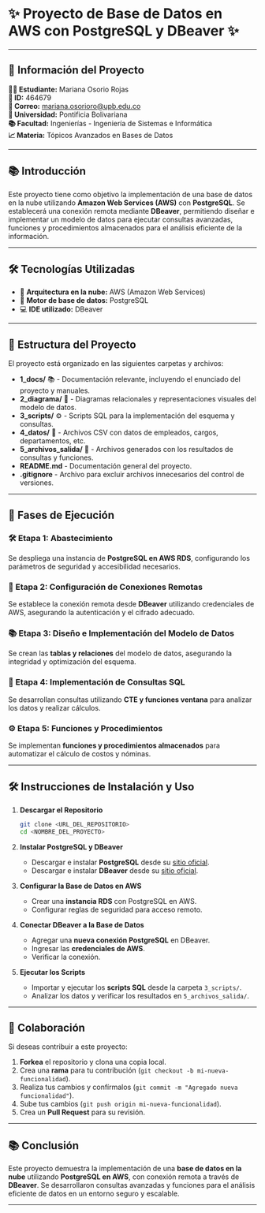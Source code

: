 # ✨ Proyecto de Base de Datos en AWS con PostgreSQL y DBeaver ✨

---
## 📄 Información del Proyecto

**👨‍🎓 Estudiante:** Mariana Osorio Rojas  
**🌟 ID:** 464679  
**📧 Correo:** mariana.osorioro@upb.edu.co  
**🏫 Universidad:** Pontificia Bolivariana  
**📚 Facultad:** Ingenierías - Ingeniería de Sistemas e Informática  
**📈 Materia:** Tópicos Avanzados en Bases de Datos  

---
## 📚 Introducción

Este proyecto tiene como objetivo la implementación de una base de datos en la nube utilizando **Amazon Web Services (AWS)** con **PostgreSQL**. Se establecerá una conexión remota mediante **DBeaver**, permitiendo diseñar e implementar un modelo de datos para ejecutar consultas avanzadas, funciones y procedimientos almacenados para el análisis eficiente de la información.

---
## 🛠️ Tecnologías Utilizadas

- 🏢 **Arquitectura en la nube:** AWS (Amazon Web Services)
- 📝 **Motor de base de datos:** PostgreSQL
- 💻 **IDE utilizado:** DBeaver

---
## 📁 Estructura del Proyecto

El proyecto está organizado en las siguientes carpetas y archivos:

- **1_docs/** 📚 - Documentación relevante, incluyendo el enunciado del proyecto y manuales.
- **2_diagrama/** 🎨 - Diagramas relacionales y representaciones visuales del modelo de datos.
- **3_scripts/** ⚙️ - Scripts SQL para la implementación del esquema y consultas.
- **4_datos/** 📂 - Archivos CSV con datos de empleados, cargos, departamentos, etc.
- **5_archivos_salida/** 📄 - Archivos generados con los resultados de consultas y funciones.
- **README.md** - Documentación general del proyecto.
- **.gitignore** - Archivo para excluir archivos innecesarios del control de versiones.

---
## 🌟 Fases de Ejecución

### 🛠️ Etapa 1: Abastecimiento
Se despliega una instancia de **PostgreSQL en AWS RDS**, configurando los parámetros de seguridad y accesibilidad necesarios.

### 🔑 Etapa 2: Configuración de Conexiones Remotas
Se establece la conexión remota desde **DBeaver** utilizando credenciales de AWS, asegurando la autenticación y el cifrado adecuado.

### 📚 Etapa 3: Diseño e Implementación del Modelo de Datos
Se crean las **tablas y relaciones** del modelo de datos, asegurando la integridad y optimización del esquema.

### 🔖 Etapa 4: Implementación de Consultas SQL
Se desarrollan consultas utilizando **CTE y funciones ventana** para analizar los datos y realizar cálculos.

### ⚙️ Etapa 5: Funciones y Procedimientos
Se implementan **funciones y procedimientos almacenados** para automatizar el cálculo de costos y nóminas.

---
## 🛠️ Instrucciones de Instalación y Uso

1. **Descargar el Repositorio**  
   ```bash
   git clone <URL_DEL_REPOSITORIO>
   cd <NOMBRE_DEL_PROYECTO>
   ```

2. **Instalar PostgreSQL y DBeaver**  
   - Descargar e instalar **PostgreSQL** desde su [sitio oficial](https://www.postgresql.org/download/).
   - Descargar e instalar **DBeaver** desde su [sitio oficial](https://dbeaver.io/download/).

3. **Configurar la Base de Datos en AWS**  
   - Crear una **instancia RDS** con PostgreSQL en AWS.
   - Configurar reglas de seguridad para acceso remoto.

4. **Conectar DBeaver a la Base de Datos**  
   - Agregar una **nueva conexión PostgreSQL** en DBeaver.
   - Ingresar las **credenciales de AWS**.
   - Verificar la conexión.

5. **Ejecutar los Scripts**  
   - Importar y ejecutar los **scripts SQL** desde la carpeta `3_scripts/`.
   - Analizar los datos y verificar los resultados en `5_archivos_salida/`.

---
## 💼 Colaboración

Si deseas contribuir a este proyecto:

1. **Forkea** el repositorio y clona una copia local.
2. Crea una **rama** para tu contribución (`git checkout -b mi-nueva-funcionalidad`).
3. Realiza tus cambios y confírmalos (`git commit -m "Agregado nueva funcionalidad"`).
4. Sube tus cambios (`git push origin mi-nueva-funcionalidad`).
5. Crea un **Pull Request** para su revisión.

---
## 📚 Conclusión

Este proyecto demuestra la implementación de una **base de datos en la nube** utilizando **PostgreSQL en AWS**, con conexión remota a través de **DBeaver**. Se desarrollaron consultas avanzadas y funciones para el análisis eficiente de datos en un entorno seguro y escalable.

---
